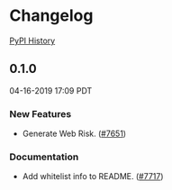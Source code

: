 # Changelog

[PyPI History][1]

[1]: https://pypi.org/project/google-cloud-webrisk/#history
## 0.1.0

04-16-2019 17:09 PDT


### New Features
- Generate Web Risk. ([#7651](https://github.com/googleapis/google-cloud-python/pull/7651))

### Documentation
- Add whitelist info to README. ([#7717](https://github.com/googleapis/google-cloud-python/pull/7717))

